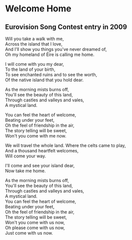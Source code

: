 # Welcome Home

## Eurovision Song Contest entry in 2009

Will you take a walk with me,  
Across the island that I love,  
And I'll show you things you've never dreamed of,  
Oh my homeland of Éire is calling me home.  

I will come with you my dear,  
To the land of your birth,  
To see enchanted ruins and to see the worth,  
Of the native island that you hold dear.  


As the morning mists burns off,  
You'll see the beauty of this land,  
Through castles and valleys and vales,  
A mystical land.  

You can feel the heart of welcome,  
Beating under your feet,  
Oh the feel of friendship in the air,  
The story telling will be sweet,  
Won't you come with me now.  


We will travel the whole land. 
Where the celts came to play,  
And a thousand heartfelt welcomes,  
Will come your way. 


I'll come and see your island dear,  
Now take me home.


As the morning mists burns off,  
You'll see the beauty of this land,  
Through castles and valleys and vales,  
A mystical land.  
You can feel the heart of welcome,  
Beating under your feet,  
Oh the feel of friendship in the air,  
The story telling will be sweet,  
Won't you come with us now,  
Oh please come with us now,  
Just come with us now.  
